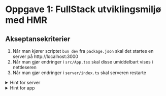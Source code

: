 # Oppgave 1: FullStack utviklingsmiljø med HMR

## Akseptansekriterier

1. Når man kjører scriptet `bun dev` fra `package.json` skal det startes en server på http://localhost:3000
1. Når man gjør endringer i `src/App.tsx` skal disse umiddelbart vises i nettleseren
1. Når man gjør endringer i `server/index.ts` skal serveren restarte

<details>
<summary>Hint for server</summary>
Bruk [`nodemon --watch`](https://www.npmjs.com/package/nodemon).
</details>

<details>
<summary>Hint for app</summary>
Bruk [`createServer`](https://vitejs.dev/guide/api-javascript.html#createserver) og `vite.middlewares` i express-appen.
</details>
